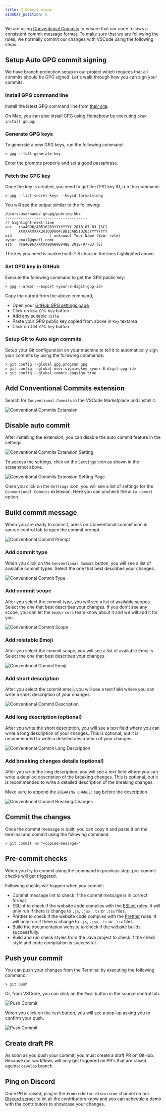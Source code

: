 ```yaml
---
title: 📩 Commit steps
sidebar_position: 6
---
```


We are using [Conventional Commits](https://conventionalcommits.org/) to ensure that our code follows a consistent commit message format. To make sure that we are following the rules, we normally commit our changes with VSCode using the following steps:

## Setup Auto GPG commit signing

We have branch protection setup in our project which requires that all commits should be GPG signed. Let's walk through how you can sign your commits.

### Install GPG command line

Install the latest GPG command line from [their site](https://www.gnupg.org/download/).

On Mac, you can also install GPG using [Homebrew](https://brew.sh/) by executing `brew install gnupg`.

### Generate GPG keys

To generate a new GPG keys, run the following command:

```shell
> gpg --full-generate-key
```

Enter the prompts properly and set a good passphrase.

### Fetch the GPG key

Once the key is created, you need to get the GPG key ID, run the command:

```shell
> gpg --list-secret-keys --keyid-format=long
```

You will see the output similar to the following:

```shell
/Users/username/.gnupg/pubring.kbx
-------------------------------------
// highlight-next-line
sec   rsa4096/AB510283YYYYYYYY 2018-07-03 [SC]
      XXXXXXXXXX2010DD804CBB15AB510283YYYYYYYY
uid                 [ unknown] Your Name (Your role) <your.email@gmail.com>
ssb   rsa4096/XXXXX90AB0B84BE 2018-07-03 [E]
```

The key you need is marked with `Y` 8 chars in the lines highlighted above.

### Set GPG key in GitHub

Execute the following command to get the GPG public key:

```shell
> gpg --armor --export <your-8-digit-gpg-id>
```

Copy the output from the above command,

- Open your [GitHub GPG settings page](https://github.com/settings/keys)
- Click on `New GPG Key` button
- Add any suitable `Title`
- Paste your GPG public key copied from above in `Key` textarea
- Click on `Add GPG key` button

### Setup Git to Auto sign commits

Setup your Git configuration on your machine to tell it to automatically sign your commits by using the following commands:

```shell
> git config --global gpg.program gpg
> git config --global user.signingkey <your-8-digit-gpg-id>
> git config --global commit.gpgsign true
```

## Add Conventional Commits extension

Search for `Conventional Commits` in the VSCode Marketplace and install it.

![Conventional Commits Extension](/img/docs/contributing/commit-ext.png)

## Disable auto commit

After installing the extension, you can disable the auto commit feature in the settings.

![Conventional Commits Extension Setting](/img/docs/contributing/commit-ext-setting.png)

To access the settings, click on the `Settings` icon as shown in the screenshot above.

![Conventional Commits Extension Setting Page](/img/docs/contributing/commit-ext-setting-page.png)

Once you click on the `Settings` icon, you will see a list of settings for the `Conventional Commits` extension. Here you can uncheck the `Auto commit` option.

## Build commit message

When you are ready to commit, press on Conventional commit icon in source control tab to open the commit prompt.

![Conventional Commit Prompt](/img/docs/contributing/commit-prompt.png)

### Add commit type

When you click on the `Conventional Commit` button, you will see a list of available commit types. Select the one that best describes your changes.

![Conventional Commit Type](/img/docs/contributing/commit-type.png)

### Add commit scope

After you select the commit type, you will see a list of available scopes. Select the one that best describes your changes. If you don't see any scope, you can let the `boyka-core` team know about it and we will add it for you.

![Conventional Commit Scope](/img/docs/contributing/commit-scope.png)

### Add relatable Emoji

After you select the commit scope, you will see a list of available Emoji's. Select the one that best describes your changes.

![Conventional Commit Emoji](/img/docs/contributing/commit-emoji.png)

### Add short description

After you select the commit emoji, you will see a text field where you can write a short description of your changes.

![Conventional Commit Description](/img/docs/contributing/commit-description.png)

### Add long description (optional)

After you write the short description, you will see a text field where you can write a long description of your changes. This is optional, but it is recommended to write a detailed description of your changes.

![Conventional Commit Long Description](/img/docs/contributing/commit-long-description.png)

### Add breaking changes details (optional)

After you write the long description, you will see a text field where you can write a detailed description of the breaking changes. This is optional, but it is recommended to write a detailed description of the breaking changes.

Make sure to append the `BREAKING CHANGE:` tag before the description.

![Conventional Commit Breaking Changes](/img/docs/contributing/commit-breaking-changes.png)

## Commit the changes

Once the commit message is built, you can copy it and paste it on the terminal and commit using the following command:

```shell
> git commit -m "<copied-message>"
```

## Pre-commit checks

When you try to commit using the command in previous step, pre-commit checks will get triggered.

Following checks will happen when you commit:

- Commit message lint to check if the commit message is in correct format
- ESLint to check if the website code complies with the [ESLint](https://eslint.org/) rules. It will only run if there is change to `.js`, `.jsx`, `.ts` or `.tsx` files.
- Prettier to check if the website code complies with the [Prettier](https://prettier.io/) rules. It will only run if there is change to `.js`, `.jsx`, `.ts` or `.tsx` files.
- Build the documentation website to check if the website builds successfully.
- Build and run check styles from the Java project to check if the check style and code compilation is successful.

## Push your commit

You can push your changes from the Terminal by executing the following command:

```shell
> git push
```

Or, from VSCode, you can click on the `Push` button in the source control tab.

![Push Commit](/img/docs/contributing/commit-push-1.png)

When you click on the `Push` button, you will see a pop-up asking you to confirm your push.

![Push Commit](/img/docs/contributing/commit-push-2.png)

## Create draft PR

As soon as you push your commit, you must create a draft PR on GitHub. Because our workflows will only get triggered on PR's that are raised against `develop` branch.

## Ping on Discord

Once PR is raised, ping in the `#contributor-discussion` channel on our [Discord server](https://discord.gg/dUg8K9DAsR) to let all the contributors know and you can schedule a demo with the contributors to showcase your changes.
